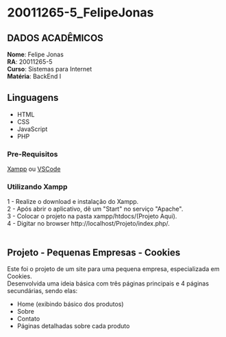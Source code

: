 # 20011265-5_FelipeJonas

## DADOS ACADÊMICOS

<b>Nome</b>: Felipe Jonas <br>
<b>RA</b>: 20011265-5 <br>
<b>Curso</b>: Sistemas para Internet <br>
<b>Matéria</b>: BackEnd I <br>

###  

## Linguagens
- HTML
- CSS
- JavaScript
- PHP

### Pre-Requisitos

[Xampp](https://www.apachefriends.org/pt_br/download.html) ou [VSCode](https://code.visualstudio.com/)


### Utilizando Xampp 

1 - Realize o download e instalação do Xampp. <br>
2 - Após abrir o aplicativo, dê um "Start" no serviço "Apache". <br>
3 - Colocar o projeto na pasta xampp/htdocs/(Projeto Aqui). <br>
4 - Digitar no browser http://localhost/Projeto/index.php/. <br>
<br>

## Projeto - Pequenas Empresas - Cookies

Este foi o projeto de um site para uma pequena empresa, especializada em Cookies. <br>
Desenvolvida uma ideia básica com três páginas principais e 4 páginas secundárias, sendo elas:<br>
- Home (exibindo básico dos produtos)
- Sobre
- Contato
- Páginas detalhadas sobre cada produto
